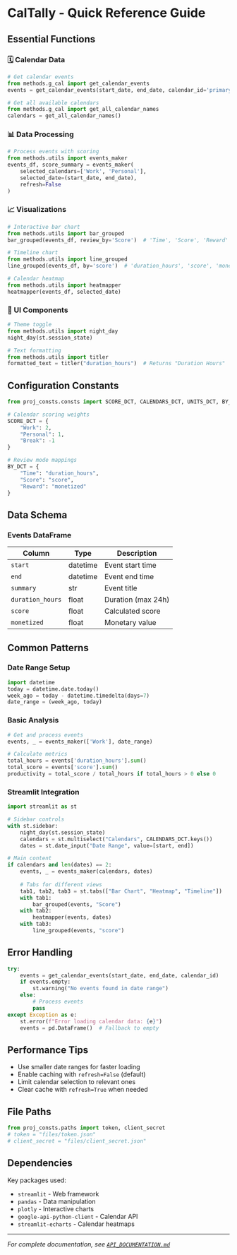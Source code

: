 # CalTally - Quick Reference Guide

## Essential Functions

### 🗓️ Calendar Data

```python
# Get calendar events
from methods.g_cal import get_calendar_events
events = get_calendar_events(start_date, end_date, calendar_id='primary', refresh=False)

# Get all available calendars
from methods.g_cal import get_all_calendar_names
calendars = get_all_calendar_names()
```

### 📊 Data Processing

```python
# Process events with scoring
from methods.utils import events_maker
events_df, score_summary = events_maker(
    selected_calendars=['Work', 'Personal'], 
    selected_date=(start_date, end_date),
    refresh=False
)
```

### 📈 Visualizations

```python
# Interactive bar chart
from methods.utils import bar_grouped
bar_grouped(events_df, review_by='Score')  # 'Time', 'Score', 'Reward'

# Timeline chart
from methods.utils import line_grouped
line_grouped(events_df, by='score')  # 'duration_hours', 'score', 'monetized'

# Calendar heatmap
from methods.utils import heatmapper
heatmapper(events_df, selected_date)
```

### 🎨 UI Components

```python
# Theme toggle
from methods.utils import night_day
night_day(st.session_state)

# Text formatting
from methods.utils import titler
formatted_text = titler("duration_hours")  # Returns "Duration Hours"
```

## Configuration Constants

```python
from proj_consts.consts import SCORE_DCT, CALENDARS_DCT, UNITS_DCT, BY_DCT

# Calendar scoring weights
SCORE_DCT = {
    "Work": 2,
    "Personal": 1,
    "Break": -1
}

# Review mode mappings
BY_DCT = {
    "Time": "duration_hours",
    "Score": "score", 
    "Reward": "monetized"
}
```

## Data Schema

### Events DataFrame
| Column | Type | Description |
|--------|------|-------------|
| `start` | datetime | Event start time |
| `end` | datetime | Event end time |
| `summary` | str | Event title |
| `duration_hours` | float | Duration (max 24h) |
| `score` | float | Calculated score |
| `monetized` | float | Monetary value |

## Common Patterns

### Date Range Setup
```python
import datetime
today = datetime.date.today()
week_ago = today - datetime.timedelta(days=7)
date_range = (week_ago, today)
```

### Basic Analysis
```python
# Get and process events
events, _ = events_maker(['Work'], date_range)

# Calculate metrics
total_hours = events['duration_hours'].sum()
total_score = events['score'].sum()
productivity = total_score / total_hours if total_hours > 0 else 0
```

### Streamlit Integration
```python
import streamlit as st

# Sidebar controls
with st.sidebar:
    night_day(st.session_state)
    calendars = st.multiselect("Calendars", CALENDARS_DCT.keys())
    dates = st.date_input("Date Range", value=[start, end])

# Main content
if calendars and len(dates) == 2:
    events, _ = events_maker(calendars, dates)
    
    # Tabs for different views
    tab1, tab2, tab3 = st.tabs(["Bar Chart", "Heatmap", "Timeline"])
    with tab1:
        bar_grouped(events, "Score")
    with tab2:
        heatmapper(events, dates)
    with tab3:
        line_grouped(events, "score")
```

## Error Handling

```python
try:
    events = get_calendar_events(start_date, end_date, calendar_id)
    if events.empty:
        st.warning("No events found in date range")
    else:
        # Process events
        pass
except Exception as e:
    st.error(f"Error loading calendar data: {e}")
    events = pd.DataFrame()  # Fallback to empty
```

## Performance Tips

- Use smaller date ranges for faster loading
- Enable caching with `refresh=False` (default)
- Limit calendar selection to relevant ones
- Clear cache with `refresh=True` when needed

## File Paths

```python
from proj_consts.paths import token, client_secret
# token = "files/token.json"
# client_secret = "files/client_secret.json"
```

## Dependencies

Key packages used:
- `streamlit` - Web framework
- `pandas` - Data manipulation  
- `plotly` - Interactive charts
- `google-api-python-client` - Calendar API
- `streamlit-echarts` - Calendar heatmaps

---

*For complete documentation, see [`API_DOCUMENTATION.md`](API_DOCUMENTATION.md)*